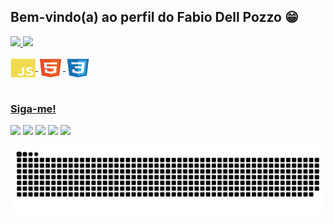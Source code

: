 ## Bem-vindo(a) ao perfil do Fabio Dell Pozzo 😁

 <div>
   <a href="https://github.com/fabiodellpozzo">
   <img height="180em" src="https://github-readme-stats.vercel.app/api?username=fabiodellpozzo&show_icons=true&theme=transparent&include_all_commits=true&count_private=true"/>
   <img height="180em" src="https://github-readme-stats.vercel.app/api/top-langs/?username=fabiodellpozzo&layout=pie&langs_count=6&theme=transparent"/>

</div>
 
<div style="display: inline_block"><br>
  <img align="center" alt="Js" height="30" width="40" src="https://raw.githubusercontent.com/devicons/devicon/master/icons/javascript/javascript-plain.svg">
  <img align="center" alt="HTML" height="30" width="40" src="https://raw.githubusercontent.com/devicons/devicon/master/icons/html5/html5-original.svg">
  <img align="center" alt="CSS" height="30" width="40" src="https://raw.githubusercontent.com/devicons/devicon/master/icons/css3/css3-original.svg">
</div>
 
 <br>
 
  ### Siga-me!
 
<div> 
 
 <a href="https://www.youtube.com/channel/UC8LI3bXsnifhy_gXcMp2_hA" target="_blank"><img src="https://img.shields.io/badge/YouTube-FF0000?style=for-the-badge&logo=youtube&logoColor=white" target="_blank"></a>
  <a href="https://www.youtube.com/channel/UC8LI3bXsnifhy_gXcMp2_hA" target="_blank">
 </a>
  <a href="https://instagram.com/fabioddpozzo/" target="_blank"><img src="https://img.shields.io/badge/-Instagram-%23E4405F?style=for-the-badge&logo=instagram&logoColor=white" target="_blank"></a>
 <a href="https://discord.gg/c28hQNwf" target="_blank"><img src="https://img.shields.io/badge/Discord-7289DA?style=for-the-badge&logo=discord&logoColor=white" target="_blank"></a> 
  <a href = "mailto:fabiodellpozzo@gmail.com"><img src="https://img.shields.io/badge/-Gmail-%23333?style=for-the-badge&logo=gmail&logoColor=white" target="_blank"></a>
  <a href="https://www.linkedin.com/in/fabio-d-d-pozzo-991753271" target="_blank"><img src="https://img.shields.io/badge/-LinkedIn-%230077B5?style=for-the-badge&logo=linkedin&logoColor=white" target="_blank"></a> 
 
  ![Snake animation](https://github.com/fabiodellpozzo/fabiodellpozzo/blob/output/github-contribution-grid-snake.svg)

</div>
